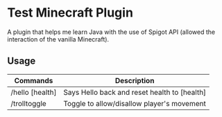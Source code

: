 # Test Minecraft Plugin

A plugin that helps me learn Java with the use of Spigot API (allowed the interaction of the vanilla Minecraft).

## Usage

| Commands | Description |
| --------- | ----------- |
/hello [health] | Says Hello back and reset health to [health]
/trolltoggle | Toggle to allow/disallow player's movement
